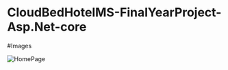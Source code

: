 # CloudBedHotelMS-FinalYearProject-Asp.Net-core
#Images

![HomePage](https://user-images.githubusercontent.com/57206058/85142450-d72f6200-b261-11ea-87f7-b022bcb69b28.png)
